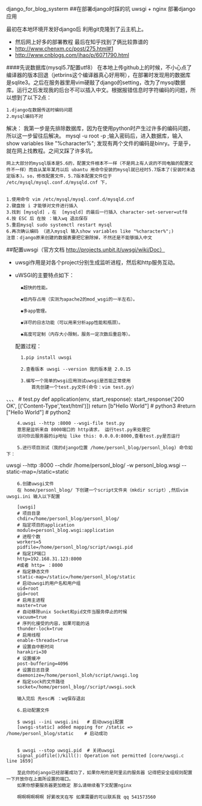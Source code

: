 django_for_blog_systerm
##在部署django时踩的坑 uwsgi + nginx 部署django应用

最初在本地环境开发好django后 利用git克隆到了云主机上。
- 然后网上好多的部署教程 最后在知乎找到了俩比较靠谱的
- http://www.chenxm.cc/post/275.html#1
- http://www.cnblogs.com/jhao/p/6071790.html

####先说数据库(mysql5.7配置utf8）
在本地上传github上的时候，不小心点了编译器的版本回退（jetbrins这个编译器真心好用啊），在部署时发现用的数据库是sqlite3。之后在服务器里用vim硬敲了django的setting，改为了mysql数据库。运行之后发现我的后台不可以插入中文。根据报错信息时字符编码的问题，所以想到了以下2点：
	

	1.django在数据传送时编码问题
	2.mysql编码不对

解决：
	我第一步是先排除数据库，因为在使用python时产生过许多的编码问题，所以这一步留往后解决。
	mysql -u root -p ;输入密码后，进入数据库，输入 show variables like "%character%"; 发现有两个文件的编码是binry。于是乎，就在网上找教程。之间又踩了许多坑。


	网上大部分的mysql版本是5.6的，配置文件根本不一样（不是网上有人说的不同电脑的配置文件不一样）而自从某年某月以后 ubantu 用命令安装的mysql就已经时5.7版本了(安装时未选定版本)。so，修改配置文件，5.7版本配置文件位于 /etc/mysql/mysql.conf.d/mysqld.cnf 下，
	

	1.使用命令 vim /etc/mysql/mysql.conf.d/mysqld.cnf
	2.键盘按 i 才能够对文件进行插入
	3.找到 [mysqld] ，在  [mysqld] 的最后一行插入 character-set-server=utf8
	4.按 ESC 后 在按 ：输入wq 退出保存
	5.重启mysql sudo systemctl restart mysql
	6.再次确认编码 （进入mysql 输入show variables like "%character%";)
	注意：django原来创建的数据表要把它删除掉，不然还是不能够插入中文

##配置uwsgi（官方文档 http://projects.unbit.it/uwsgi/wiki/Doc）
	
- uwsgi作用是对各个project分别生成监听进程，然后和http服务互动。
- uWSGI的主要特点如下：


		◆超快的性能。

		◆低内存占用（实测为apache2的mod_wsgi的一半左右）。

		◆多app管理。

		◆详尽的日志功能（可以用来分析app性能和瓶颈）。

		◆高度可定制（内存大小限制，服务一定次数后重启等）。

	配置过程：

		1.pip install uwsgi

		2.查看版本 uwsgi --version 我的版本是 2.0.15

		3.编写一个简单的wsgi应用测试uwsgi是否能正常使用
        	首先创建一个test.py文件(命令：vim test.py)
、、、
		# test.py
		def application(env, start_response):
		    start_response('200 OK', [('Content-Type','text/html')])
		    return [b"Hello World"] # python3
		    #return ["Hello World"] # python2

		4.uwsgi --http :8000 --wsgi-file test.py
		意思是监听来自 8000端口的 http请求， 运行test.py来处理它
		访问你云服务器的ip地址 like this: 0.0.0.0:8000,查看test.py是否运行

		5.进行项目测试（我的django位置 /home/personl_blog/personl_blog) 命令如下：

uwsgi --http :8000 --chdir /home/personl_blog/ -w personl_blog.wsgi --static-map=/static=static

        6.创建uwsgi文件
        在 home/personl_blog/ 下创建一个script文件夹（mkdir script）,然后vim uwsgi.ini 输入以下配置

        [uwsgi]
        # 项目目录
        chdir=/home/personl_blog/personl_blog/
        # 指定项目的application
        module=personl_blog.wsgi:application
        # 进程个数
        workers=5
        pidfile=/home/personl_blog/script/uwsgi.pid
        # 指定IP端口
        http=192.168.31.123:8000
        #或者 http= ：8000
        # 指定静态文件
        static-map=/static=/home/personl_blog/static
        # 启动uwsgi的用户名和用户组
        uid=root
        gid=root
        # 启用主进程
        master=true
        # 自动移除unix Socket和pid文件当服务停止的时候
        vacuum=true
        # 序列化接受的内容，如果可能的话
        thunder-lock=true
        # 启用线程
        enable-threads=true
        # 设置自中断时间
        harakiri=30
        # 设置缓冲
        post-buffering=4096
        # 设置日志目录
        daemonize=/home/personl_bloh/script/uwsgi.log
        # 指定sock的文件路径
        socket=/home/personl_blog//script/uwsgi.sock

        输入完后 先esc再 ：wq保存退出

        6.启动配置文件

        $ uwsgi --ini uwsgi.ini   # 启动uwsgi配置
        [uwsgi-static] added mapping for /static => /home/personl_blog/static    # 启动成功


        $ uwsgi --stop uwsgi.pid  # 关闭uwsgi
        signal_pidfile()/kill(): Operation not permitted [core/uwsgi.c line 1659]

        至此你的django已经部署成功了，如果你用的是阿里云的服务器 记得把安全组规则配置一下开放你在上面所设置的端口。
        如果你想要服务器更加稳定 那么请继续看下文配置nginx

        啊啊啊啊啊啊 好累改天在写 如果需要的可以联系我 qq 541573560


